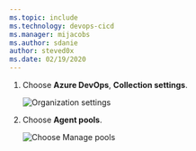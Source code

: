 ```yaml
---
ms.topic: include
ms.technology: devops-cicd
ms.manager: mijacobs
ms.author: sdanie
author: steved0x
ms.date: 02/19/2020
---
```


1.  Choose **Azure DevOps**, **Collection settings**.

    ![Organization settings](../../media/agent-pools-tab/collection-settings-2019.png)

1.  Choose **Agent pools**.

    ![Choose Manage pools](../../media/agent-pools-tab/agent-pools-2019.png)
